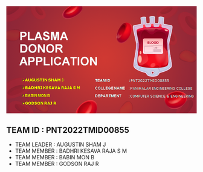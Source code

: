 <img src="./thumbnail.png">

<h2>TEAM ID : PNT2022TMID00855</h2>
<ul>
<li>TEAM LEADER : AUGUSTIN SHAM J</li>
<li>TEAM MEMBER : BADHRI KESAVA RAJA S M</li>
<li>TEAM MEMBER : BABIN MON B</li>
<li>TEAM MEMBER : GODSON RAJ R</li>
</ul>
